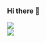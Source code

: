 ### Hi there 👋

<!--
**lumymx/lumymx** is a ✨ _special_ ✨ repository because its `README.md` (this file) appears on your GitHub profile.

Here are some ideas to get you started:

- 🔭 I’m currently working on ...
- 🌱 I’m currently learning ...
- 👯 I’m looking to collaborate on ...
- 🤔 I’m looking for help with ...
- 💬 Ask me about ...
- 📫 How to reach me: ...
- 😄 Pronouns: ...
- ⚡ Fun fact: ...
-->
<picture>
  <source media="(prefers-color-scheme: dark)" srcset="https://github-readme-stats.vercel.app/api?theme=midnight-purple&username=lumymx&show_icons=true&include_all_commits=true&show=reviews%2Cdiscussions_answered&rank_icon=percentile">
  <img src="https://github-readme-stats.vercel.app/api?username=lumymx&show_icons=true&include_all_commits=true&show=reviews%2Cdiscussions_answered&rank_icon=percentile">
</picture>
<br>
<picture>
  <source media="(prefers-color-scheme: dark)" srcset="https://github-readme-stats.vercel.app/api/top-langs/?theme=midnight-purple&username=lumymx&layout=compact">
  <img src="https://github-readme-stats.vercel.app/api/top-langs/?username=lumymx&layout=compact">
</picture>
